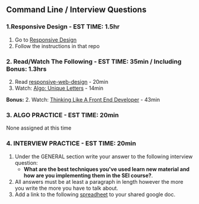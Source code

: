 
## Command Line / Interview Questions

### 1.Responsive Design  - EST TIME: 1.5hr

1.  Go to [Responsive Design](./responsive-design)
2. Follow the instructions in that repo


### 2. Read/Watch The Following - EST TIME: 35min / Including Bonus: 1.3hrs
2. Read [responsive-web-design](https://learn.shayhowe.com/advanced-html-css/responsive-web-design/#media-queries) - 20min
4. Watch: [Algo: Unique Letters](https://www.youtube.com/watch?v=EqOd0q_86M8) - 14min


**Bonus:**
2. Watch: [Thinking Like A Front End Developer](https://css-tricks.com/video-screencasts/169-how-to-think-like-a-front-end-developer/) - 43min


### 3. ALGO PRACTICE - EST TIME: 20min

None assigned at this time


### 4.  INTERVIEW PRACTICE - EST TIME: 20min

1. Under the GENERAL section write your answer to the following interview question: 
   - **What are the best techniques you've used learn new material and how are you implementing them in the SEI course?**.
2. All answers must be at least a paragraph in length however the more you write the more you have to talk about.
3. Add a link to the following [spreadheet](https://docs.google.com/spreadsheets/u/0/d/1brTSyF1pa1bjWFS5yUrMyizd3sZgvYn5uLet93aZKVg/edit) to your shared google doc.


